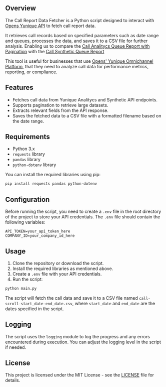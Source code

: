 ## Overview

The Call Report Data Fetcher is a Python script designed to interact with [Opens Yunique API](https://docs.yunique.com.br/) to fetch call report data. 

It retrieves call records based on specified parameters such as date range and queues, processes the data, and saves it to a CSV file for further analysis. Enabling us to compare the [Call Analitycs Queue Report with Pagination](https://docs.yunique.com.br/#ced1a612-66e9-4f41-ba7a-df44312762a7) with the [Call Synthetic Queue Report](https://docs.yunique.com.br/#5e48ea0d-d047-4612-aa2f-4602a63b9c15)

This tool is useful for businesses that use [Opens' Yunique Omnichannel Platform](https://www.opens.com.br/omnichannel), that they need to analyze call data for performance metrics, reporting, or compliance.

## Features

- Fetches call data from Yunique Analitycs and Synthetic API endpoints.
- Supports pagination to retrieve large datasets.
- Extracts relevant fields from the API response.
- Saves the fetched data to a CSV file with a formatted filename based on the date range.

## Requirements

- Python 3.x
- `requests` library
- `pandas` library
- `python-dotenv` library

You can install the required libraries using pip:
```bash
pip install requests pandas python-dotenv
```

## Configuration

Before running the script, you need to create a `.env` file in the root directory of the project to store your API credentials. The `.env` file should contain the following variables:
```
API_TOKEN=your_api_token_here
COMPANY_ID=your_company_id_here
```

## Usage

1. Clone the repository or download the script.
2. Install the required libraries as mentioned above.
3. Create a `.env` file with your API credentials.
4. Run the script:
```bash
python main.py
```

The script will fetch the call data and save it to a CSV file named `call-scroll-start_date-end_date.csv`, where `start_date` and `end_date` are the dates specified in the script.

## Logging

The script uses the `logging` module to log the progress and any errors encountered during execution. You can adjust the logging level in the script if needed.

## License

This project is licensed under the MIT License - see the [LICENSE](LICENSE) file for details.